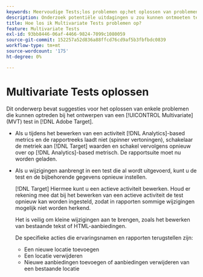 ```yaml
---
keywords: Meervoudige Tests;los problemen op;het oplossen van problemen;mvt
description: Onderzoek potentiële uitdagingen u zou kunnen ontmoeten terwijl het gebruiken van de Multivariate activiteiten van de Test (MVT) in Adobe Target, samen met voorgestelde oplossingen.
title: Hoe los ik Multivariate Tests problemen op?
feature: Multivariate Tests
exl-id: 93bb8446-06af-4466-9824-7099c1080059
source-git-commit: 152257a52d836a88ffcd76cd9af5b3fbfbdc0839
workflow-type: tm+mt
source-wordcount: '175'
ht-degree: 0%

---
```


# Multivariate Tests oplossen

Dit onderwerp bevat suggesties voor het oplossen van enkele problemen die kunnen optreden bij het ontwerpen van een [!UICONTROL Multivariate] (MVT) test in [!DNL Adobe Target].

* Als u tijdens het bewerken van een activiteit [!DNL Analytics]-based metrics en de rapportreeks laadt niet (spinner vertoningen), schakelaar de metriek aan [!DNL Target] waarden en schakel vervolgens opnieuw over op [!DNL Analytics]-based metrisch. De rapportsuite moet nu worden geladen.
* Als u wijzigingen aanbrengt in een test die al wordt uitgevoerd, kunt u de test en de bijbehorende gegevens opnieuw instellen.

   [!DNL Target] Hiermee kunt u een actieve activiteit bewerken. Houd er rekening mee dat bij het bewerken van een actieve activiteit de test opnieuw kan worden ingesteld, zodat in rapporten sommige wijzigingen mogelijk niet worden herkend.

   Het is veilig om kleine wijzigingen aan te brengen, zoals het bewerken van bestaande tekst of HTML-aanbiedingen.

   De specifieke acties die ervaringsnamen en rapporten terugstellen zijn:

   * Een nieuwe locatie toevoegen
   * Een locatie verwijderen
   * Nieuwe aanbiedingen toevoegen of aanbiedingen verwijderen van een bestaande locatie

